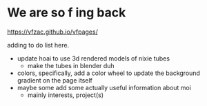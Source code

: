 # We are so f ing back

https://vfzac.github.io/vfpages/

adding to do list here.
* update hoai to use 3d rendered models of nixie tubes
  * make the tubes in blender duh
* colors, specifically, add a color wheel to update the background gradient on the page itself
* maybe some add some actually useful information about moi
  * mainly interests, project(s)
